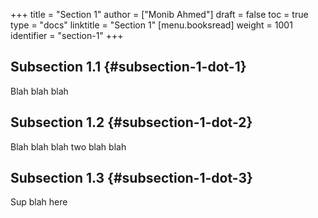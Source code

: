 +++
title = "Section 1"
author = ["Monib Ahmed"]
draft = false
toc = true
type = "docs"
linktitle = "Section 1"
[menu.booksread]
  weight = 1001
  identifier = "section-1"
+++

## Subsection 1.1 {#subsection-1-dot-1}

Blah blah blah


## Subsection 1.2 {#subsection-1-dot-2}

Blah blah blah two blah blah


## Subsection 1.3 {#subsection-1-dot-3}

Sup blah here
